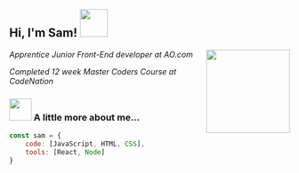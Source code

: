 <h2> Hi, I'm Sam! <img src="https://media.giphy.com/media/3oFzmeVbeXIfBUl5sI/giphy.gif" width="50"></h2>
<img align='right' src="https://media.giphy.com/media/54Y6RuAdm1gUZx9Oi7/giphy.gif" width="150">
<p> <em>Apprentice Junior Front-End developer at AO.com</em><p>
<p><em>Completed 12 week Master Coders Course at CodeNation</em></p>

### <img src="https://media.giphy.com/media/xVjFkyqCwSEGA/giphy.gif" width="40"> A little more about me...
```JAVASCRIPT
const sam = {
	code: [JavaScript, HTML, CSS],
	tools: [React, Node]
}

```
